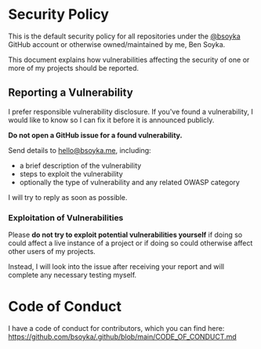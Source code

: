 # Security Policy

This is the default security policy for all repositories under the
[@bsoyka][profile] GitHub account or otherwise owned/maintained by me, Ben
Soyka.

This document explains how vulnerabilities affecting the security of one or
more of my projects should be reported.

## Reporting a Vulnerability

I prefer responsible vulnerability disclosure. If you've found a vulnerability,
I would like to know so I can fix it before it is announced publicly.

**Do not open a GitHub issue for a found vulnerability.**

Send details to hello@bsoyka.me, including:

* a brief description of the vulnerability
* steps to exploit the vulnerability
* optionally the type of vulnerability and any related OWASP category

I will try to reply as soon as possible.

### Exploitation of Vulnerabilities

Please **do not try to exploit potential vulnerabilities yourself** if doing so
could affect a live instance of a project or if doing so could otherwise affect
other users of my projects.

Instead, I will look into the issue after receiving your report and will
complete any necessary testing myself.

# Code of Conduct

I have a code of conduct for contributors, which you can find here:
https://github.com/bsoyka/.github/blob/main/CODE_OF_CONDUCT.md

[profile]: https://github.com/bsoyka
